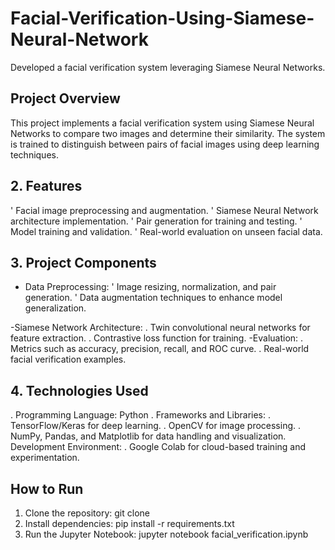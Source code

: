 # Facial-Verification-Using-Siamese-Neural-Network
Developed a facial verification system leveraging Siamese Neural Networks.  


## Project Overview
This project implements a facial verification system using Siamese Neural Networks to compare two images and determine their similarity. The system is trained to distinguish between pairs of facial images using deep learning techniques.


## 2. Features
' Facial image preprocessing and augmentation.
' Siamese Neural Network architecture implementation.
' Pair generation for training and testing.
' Model training and validation.
' Real-world evaluation on unseen facial data.

## 3. Project Components
- Data Preprocessing:
 ' Image resizing, normalization, and pair generation.
 ' Data augmentation techniques to enhance model generalization.

-Siamese Network Architecture:
 . Twin convolutional neural networks for feature extraction.
 . Contrastive loss function for training.
-Evaluation:
 . Metrics such as accuracy, precision, recall, and ROC curve.
 . Real-world facial verification examples.
 
## 4. Technologies Used
. Programming Language: Python
. Frameworks and Libraries:
. TensorFlow/Keras for deep learning.
. OpenCV for image processing.
. NumPy, Pandas, and Matplotlib for data handling and visualization.
Development Environment:
. Google Colab for cloud-based training and experimentation.


## How to Run
1. Clone the repository:
   git clone <repository-link>
2. Install dependencies:
   pip install -r requirements.txt
3. Run the Jupyter Notebook:
   jupyter notebook facial_verification.ipynb

